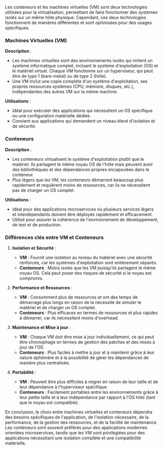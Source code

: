Les conteneurs et les machines virtuelles (VM) sont deux technologies utilisées pour la virtualisation, permettant de faire fonctionner des systèmes isolés sur un même hôte physique. Cependant, ces deux technologies fonctionnent de manières différentes et sont optimisées pour des usages spécifiques.

### Machines Virtuelles (VM)

**Description** :
- Les machines virtuelles sont des environnements isolés qui imitent un système informatique complet, incluant le système d'exploitation (OS) et le matériel virtuel. Chaque VM fonctionne sur un hyperviseur, qui peut être de type 1 (bare-metal) ou de type 2 (hôte).
- Une VM inclut une copie complète d'un système d'exploitation, ses propres ressources systèmes (CPU, mémoire, disques, etc.), indépendantes des autres VM sur la même machine.

**Utilisations** :
- Idéal pour exécuter des applications qui nécessitent un OS spécifique ou une configuration matérielle dédiée.
- Convient aux applications qui demandent un niveau élevé d'isolation et de sécurité.

### Conteneurs

**Description** :
- Les conteneurs virtualisent le système d'exploitation plutôt que le matériel. Ils partagent le même noyau OS de l'hôte mais peuvent avoir des bibliothèques et des dépendances propres encapsulées dans le conteneur.
- Plus légers que les VM, les conteneurs démarrent beaucoup plus rapidement et requièrent moins de ressources, car ils ne nécessitent pas de charger un OS complet.

**Utilisations** :
- Idéal pour des applications microservices où plusieurs services légers et interdépendants doivent être déployés rapidement et efficacement.
- Utilisé pour assurer la cohérence de l'environnement de développement, de test et de production.

### Différences clés entre VM et Conteneurs

1. **Isolation et Sécurité** :
   - **VM** : Fournit une isolation au niveau du matériel avec une sécurité renforcée, car les systèmes d'exploitation sont entièrement séparés.
   - **Conteneurs** : Moins isolés que les VM puisqu'ils partagent le même noyau OS. Cela peut poser des risques de sécurité si le noyau est compromis.

2. **Performance et Ressources** :
   - **VM** : Consomment plus de ressources et ont des temps de démarrage plus longs en raison de la nécessité de simuler le matériel et de charger un OS complet.
   - **Conteneurs** : Plus efficaces en termes de ressources et plus rapides à démarrer, car ils nécessitent moins d'overhead.

3. **Maintenance et Mise à jour** :
   - **VM** : Chaque VM doit être mise à jour individuellement, ce qui peut être chronophage en termes de gestion des patches et des mises à jour de l'OS.
   - **Conteneurs** : Plus faciles à mettre à jour et à maintenir grâce à leur nature éphémère et à la possibilité de gérer les dépendances de manière plus centralisée.

4. **Portabilité** :
   - **VM** : Peuvent être plus difficiles à migrer en raison de leur taille et de leur dépendance à l'hyperviseur spécifique.
   - **Conteneurs** : Facilement portables entre les environnements grâce à leur petite taille et à leur indépendance par rapport à l'OS hôte (tant que le noyau est compatible).

En conclusion, le choix entre machines virtuelles et conteneurs dépendra des besoins spécifiques de l'application, de l'isolation nécessaire, de la performance, de la gestion des ressources, et de la facilité de maintenance. Les conteneurs sont souvent préférés pour des applications modernes orientées microservices, tandis que les VM sont privilégiées pour des applications nécessitant une isolation complète et une compatibilité matérielle.